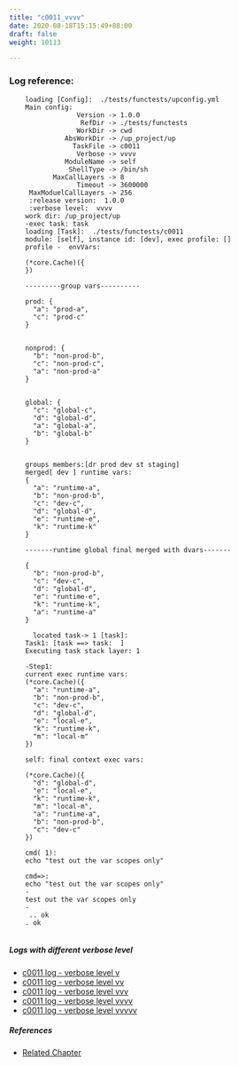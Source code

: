```yaml
---
title: "c0011_vvvv"
date: 2020-08-18T15:15:49+88:00
draft: false
weight: 10113

---
```


### Log reference: <no value>

```
    loading [Config]:  ./tests/functests/upconfig.yml
    Main config:
                 Version -> 1.0.0
                  RefDir -> ./tests/functests
                 WorkDir -> cwd
              AbsWorkDir -> /up_project/up
                TaskFile -> c0011
                 Verbose -> vvvv
              ModuleName -> self
               ShellType -> /bin/sh
           MaxCallLayers -> 8
                 Timeout -> 3600000
     MaxModuelCallLayers -> 256
     :release version:  1.0.0
     :verbose level:  vvvv
    work dir: /up_project/up
    -exec task: task
    loading [Task]:  ./tests/functests/c0011
    module: [self], instance id: [dev], exec profile: []
    profile -  envVars:
    
    (*core.Cache)({
    })
    
    ---------group vars----------
    
    prod: {
      "a": "prod-a",
      "c": "prod-c"
    }
    
    
    nonprod: {
      "b": "non-prod-b",
      "c": "non-prod-c",
      "a": "non-prod-a"
    }
    
    
    global: {
      "c": "global-c",
      "d": "global-d",
      "a": "global-a",
      "b": "global-b"
    }
    
    
    groups members:[dr prod dev st staging]
    merged[ dev ] runtime vars:
    {
      "a": "runtime-a",
      "b": "non-prod-b",
      "c": "dev-c",
      "d": "global-d",
      "e": "runtime-e",
      "k": "runtime-k"
    }
    
    -------runtime global final merged with dvars-------
    
    {
      "b": "non-prod-b",
      "c": "dev-c",
      "d": "global-d",
      "e": "runtime-e",
      "k": "runtime-k",
      "a": "runtime-a"
    }
    
      located task-> 1 [task]: 
    Task1: [task ==> task:  ]
    Executing task stack layer: 1
    
    -Step1:
    current exec runtime vars:
    (*core.Cache)({
      "a": "runtime-a",
      "b": "non-prod-b",
      "c": "dev-c",
      "d": "global-d",
      "e": "local-e",
      "k": "runtime-k",
      "m": "local-m"
    })
    
    self: final context exec vars:
    
    (*core.Cache)({
      "d": "global-d",
      "e": "local-e",
      "k": "runtime-k",
      "m": "local-m",
      "a": "runtime-a",
      "b": "non-prod-b",
      "c": "dev-c"
    })
    
    cmd( 1):
    echo "test out the var scopes only"
    
    cmd=>:
    echo "test out the var scopes only"
    -
    test out the var scopes only
    -
     .. ok
    . ok
    
```

##### Logs with different verbose level
* [c0011 log - verbose level v](../../logs/c0011_v)
* [c0011 log - verbose level vv](../../logs/c0011_vv)
* [c0011 log - verbose level vvv](../../logs/c0011_vvv)
* [c0011 log - verbose level vvvv](../../logs/c0011_vvvv)
* [c0011 log - verbose level vvvvv](../../logs/c0011_vvvvv)

##### References
* [Related Chapter](../../scope/c0011)
